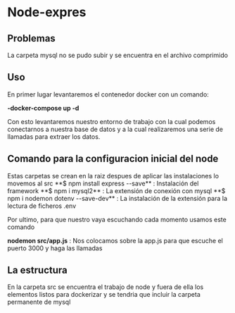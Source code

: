 # Node-expres

<h2>Problemas</h2>
La carpeta mysql no se pudo subir y se encuentra en el archivo comprimido

<h2>Uso</h2>
En primer lugar levantaremos el contenedor docker con un comando:

**-docker-compose up -d**

Con esto levantaremos nuestro entorno de trabajo con la cual podemos conectarnos a nuestra base de datos y a la cual realizaremos una serie de llamadas para extraer los datos.
<h2>Comando para la configuracion inicial del node</h2>
Estas carpetas se crean en la raiz despues de aplicar las instalaciones lo movemos al src
**$ npm install express --save** : Instalación del framework
**$ npm i mysql2** : La extensión de conexión con mysql
**$ npm i nodemon dotenv --save-dev** : La instalación de la extensión para la lectura de ficheros .env

Por ultimo, para que nuestro vaya escuchando cada momento usamos este comando

**nodemon src/app.js** : Nos colocamos sobre la app.js para que escuche el puerto 3000 y haga las llamadas

<h2>La estructura </h2>
En la carpeta src se encuentra el trabajo de node y fuera de ella los elementos listos para dockerizar y se tendria que incluir la carpeta permanente de mysql
